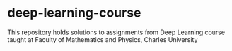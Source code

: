 # deep-learning-course
This repository holds solutions to assignments from Deep Learning course taught at Faculty of Mathematics and Physics, Charles University
